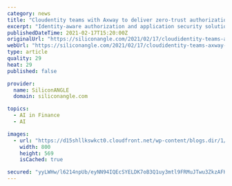 ```yaml
---
category: news
title: "Cloudentity teams with Axway to deliver zero-trust authorization for open banking services"
excerpt: "Identity-aware authorization and application security solutions provider Cloudentity Inc. has announced a new partnership with application programming interface integrations platform provider Axway Software SA."
publishedDateTime: 2021-02-17T15:20:00Z
originalUrl: "https://siliconangle.com/2021/02/17/cloudidentity-teams-axway-deliver-zero-trust-authorization-open-banking-services/"
webUrl: "https://siliconangle.com/2021/02/17/cloudidentity-teams-axway-deliver-zero-trust-authorization-open-banking-services/"
type: article
quality: 29
heat: 29
published: false

provider:
  name: SiliconANGLE
  domain: siliconangle.com

topics:
  - AI in Finance
  - AI

images:
  - url: "https://d15shllkswkct0.cloudfront.net/wp-content/blogs.dir/1/files/2021/02/cloudentity.png"
    width: 800
    height: 569
    isCached: true

secured: "yyLWHw/l6214npUb/eyNN94IQEcSYELDK7oB3Q1uy3mtl9FRMuJTwu3ZkzAFHx9+YccLdH7tGqIpMbXggEzcuApxAY67GGCUYFG03BtUYq5ISJEsqM1KXmQbvk+ESvhxnO/YUiratLg3zrDgpC0o1a7Ke4qdUWLLfJzYM6ZwKHv9ewFoWi1/TVfdyCJiO6R4PG8O1S645jQLibSLQpfKn63KoxmzvUUUFofKhwm7QdVRI4jvzbSBqISiflXu9i0pTc0CcMm1XPXRbMY9upe2ev3huln3rogocKMNbfWQvVfkCPIRkisNEHdM+86rSaCm6ffzEFv66arTCemOeKRZBxFeVDRN21bceofjUF1bpUY=;UJ8A147hfI0Ja53+ZIHH2w=="
---
```


